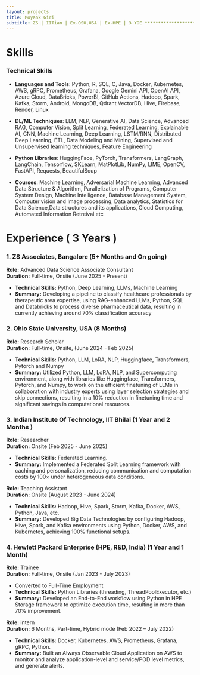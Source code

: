 ```yaml
---
layout: projects
title: Moyank Giri
subtitle: ZS | IITian | Ex-OSU,USA | Ex-HPE | 3 YOE ************************************************ Adv DS Associate Consultant @ ZS, Alumni of IIT, 3YOE, Ex Scho @ OSU-US, Ex-HPE, MTech-DSAI, BTech-CSE & 2 publications in journals and conference, Skilled in ML, NLP, DS, GenAI & EdgeAI etc
---
```

# Skills
### Technical Skills

* **Languages and Tools**: Python, R, SQL, C, Java, Docker, Kubernetes, AWS, gRPC, Prometheus, Grafana, Google Gemini API, OpenAI API, Azure Cloud, DataBricks, PowerBI, GitHub Actions, Hadoop, Spark, Kafka, Storm, Android, MongoDB, Qdrant VectorDB, Hive, Firebase, Render, Linux  

* **DL/ML Techniques**: LLM, NLP, Generative AI, Data Science, Advanced RAG, Computer Vision, Split Learning, Federated Learning, Explainable AI, CNN, Machine Learning, Deep Learning, LSTM/RNN, Distributed Deep Learning, ETL, Data Modeling and Mining, Supervised and Unsupervised learning techniques, Feature Engineering  

* **Python Libraries**: HuggingFace, PyTorch, Transformers, LangGraph, LangChain, Tensorflow, SKLearn, MatPlotLib, NumPy, LIME, OpenCV, FastAPI, Requests, BeautifulSoup  

* **Courses**: Machine Learning, Adversarial Machine Learning, Advanced Data Structure & Algorithm, Parallelization of Programs, Computer System Design, Machine Intelligence, Database Management System, Computer vision and Image processing, Data analytics, Statistics for Data Science,Data structures and its applications, Cloud Computing, Automated Information Retreival etc

# Experience ( 3 Years )

### 1. ZS Associates, Bangalore (5+ Months and On going)
**Role:** Advanced Data Science Associate Consultant  
**Duration:** Full-time, Onsite (June 2025 - Present)  
- **Technical Skills:** Python, Deep Learning, LLMs, Machine Learning
- **Summary:** Developing a pipeline to classify healthcare professionals by therapeutic area expertise, using RAG-enhanced LLMs, Python, SQL and Databricks to process diverse pharmaceutical data, resulting in currently achieving around 70% classification accuracy  

### 2. Ohio State University, USA (8 Months)
**Role:** Research Scholar  
**Duration:** Full-time, Onsite, (June 2024 - Feb 2025)  
- **Technical Skills:** Python, LLM, LoRA, NLP, Huggingface, Transformers, Pytorch and Numpy  
- **Summary:** Utilized Python, LLM, LoRA, NLP, and Supercomputing environment, along with libraries like Huggingface, Transformers, Pytorch, and Numpy, to work on the efficient finetuning of LLMs in collaboration with industry experts using layer selection strategies and skip connections, resulting in a 10% reduction in finetuning time and significant savings in computational resources.  

### 3. Indian Institute Of Technology, IIT Bhilai (1 Year and 2 Months )
**Role:** Researcher  
**Duration:** Onsite  (Feb 2025 - June 2025)  
- **Technical Skills:** Federated Learning.
- **Summary:** Implemented a Federated Split Learning framework with caching and personalization, reducing communication and computation costs by 100× under heterogeneous data conditions.  

**Role:** Teaching Assistant  
**Duration:** Onsite  (August 2023 - June 2024)  
- **Technical Skills:** Hadoop, Hive, Spark, Storm, Kafka, Docker, AWS, Python, Java, etc.  
- **Summary:** Developed Big Data Technologies by configuring Hadoop, Hive, Spark, and Kafka environments using Python, Docker, AWS, and Kubernetes, achieving 100% functional setups.  

### 4. Hewlett Packard Enterprise (HPE, R&D, India)  (1 Year and 1 Month)
**Role:** Trainee  
**Duration:** Full-time, Onsite (Jan 2023 - July 2023)  
- Converted to Full-Time Employment
- **Technical Skills:** Python Libraries (threading, ThreadPoolExecutor, etc.)
- **Summary:** Developed an End-to-End workflow using Python in HPE Storage framework to optimize execution time, resulting in more than 70% improvement.


**Role:** intern  
**Duration:** 6 Months, Part-time, Hybrid mode (Feb 2022 – July 2022)  
- **Technical Skills:** Docker, Kubernetes, AWS, Prometheus, Grafana, gRPC, Python.  
- **Summary:** Built an Always Observable Cloud Application on AWS to monitor and analyze application-level and service/POD level metrics, and generate alerts.  

